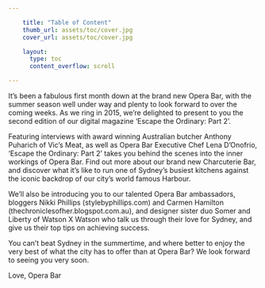 ```yaml
---

    title: "Table of Content"
    thumb_url: assets/toc/cover.jpg
    cover_url: assets/toc/cover.jpg

    layout:
      type: toc
      content_overflow: scroll

---
```


It’s been a fabulous first month down at the brand new Opera Bar, with the summer season well under way and plenty to look forward to over the coming weeks. As we ring in 2015, we’re delighted to present to you the second edition of our digital magazine ‘Escape the Ordinary: Part 2’.

Featuring interviews with award winning Australian butcher Anthony Puharich of Vic’s Meat, as well as Opera Bar Executive Chef Lena D’Onofrio, ‘Escape the Ordinary: Part 2’ takes you behind the scenes into the inner workings of Opera Bar. Find out more about our brand new Charcuterie Bar, and discover what it’s like to run one of Sydney’s busiest kitchens against the iconic backdrop of our city’s world famous Harbour.

We’ll also be introducing you to our talented Opera Bar ambassadors, bloggers Nikki Phillips (stylebyphillips.com) and Carmen Hamilton (thechroniclesofher.blogspot.com.au), and designer sister duo Somer and Liberty of Watson X Watson who talk us through their love for Sydney, and give us their top tips on achieving success.

You can’t beat Sydney in the summertime, and where better to enjoy the very best of what the city has to offer than at Opera Bar? We look forward to seeing you very soon.

Love, Opera Bar
